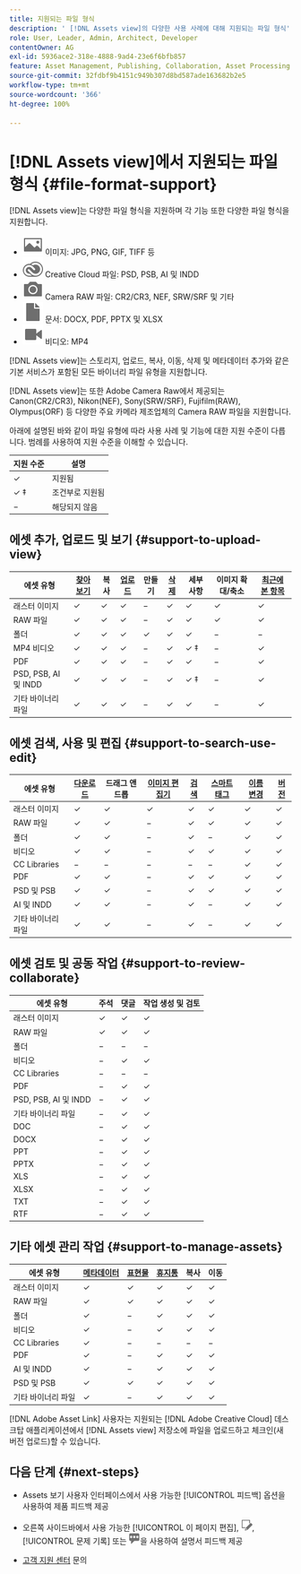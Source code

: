 ```yaml
---
title: 지원되는 파일 형식
description: ' [!DNL Assets view]의 다양한 사용 사례에 대해 지원되는 파일 형식'
role: User, Leader, Admin, Architect, Developer
contentOwner: AG
exl-id: 5936ace2-318e-4888-9ad4-23e6f6bfb857
feature: Asset Management, Publishing, Collaboration, Asset Processing
source-git-commit: 32fdbf9b4151c949b307d8bd587ade163682b2e5
workflow-type: tm+mt
source-wordcount: '366'
ht-degree: 100%

---
```


# [!DNL Assets view]에서 지원되는 파일 형식 {#file-format-support}

[!DNL Assets view]는 다양한 파일 형식을 지원하며 각 기능 또한 다양한 파일 형식을 지원합니다.

* ![image file type icon](assets/image-icon.svg) 이미지: JPG, PNG, GIF, TIFF 등
* ![creative cloudtype icon](assets/creative-cloud-files.svg) Creative Cloud 파일: PSD, PSB, AI 및 INDD
* ![camera type icon](assets/camera-icon.svg) Camera RAW 파일: CR2/CR3, NEF, SRW/SRF 및 기타
* ![document file type icon](assets/document-icon.svg) 문서: DOCX, PDF, PPTX 및 XLSX
* ![video file type icon](assets/video-icon.svg) 비디오: MP4

[!DNL Assets view]는 스토리지, 업로드, 복사, 이동, 삭제 및 메타데이터 추가와 같은 기본 서비스가 포함된 모든 바이너리 파일 유형을 지원합니다.

[!DNL Assets view]는 또한 Adobe Camera Raw에서 제공되는 Canon(CR2/CR3), Nikon(NEF), Sony(SRW/SRF), Fujifilm(RAW), Olympus(ORF) 등 다양한 주요 카메라 제조업체의 Camera RAW 파일을 지원합니다.

아래에 설명된 바와 같이 파일 유형에 따라 사용 사례 및 기능에 대한 지원 수준이 다릅니다. 범례를 사용하여 지원 수준을 이해할 수 있습니다.

| 지원 수준 | 설명 |
|-------------------|-------------------------|
| ✓ | 지원됨 |
| ✓ ‡ | 조건부로 지원됨 |
| − | 해당되지 않음 |

## 에셋 추가, 업로드 및 보기 {#support-to-upload-view}

<!-- TBD: For AEM, AI files require the PDF option to be selected when saving the AI file.
-->

| 에셋 유형 | [찾아보기](/help/assets/navigate-assets-view.md) | 복사 | [업로드](/help/assets/add-delete-assets-view.md) | 만들기 | [삭제](/help/assets/add-delete-assets-view.md#delete-assets) | 세부 사항 | 이미지 확대/축소 | [최근에 본 항목](/help/assets/navigate-assets-view.md) |
|-------------------|----------|----------|----------|----------|----------|-------------------|------------|-----------------|
| 래스터 이미지 | ✓ | ✓ | ✓ | − | ✓ | ✓ | ✓ | ✓ |
| RAW 파일 | ✓ | ✓ | ✓ | − | ✓ | ✓ | ✓ | ✓ |
| 폴더 | ✓ | ✓ | ✓ | ✓ | ✓ | ✓ | − | − |
| MP4 비디오 | ✓ | ✓ | ✓ | − | ✓ | ✓ ‡ | − | ✓ |
| PDF | ✓ | ✓ | ✓ | − | ✓ | ✓ | − | ✓ |
| PSD, PSB, AI 및 INDD | ✓ | ✓ | ✓ | − | ✓ | ✓ ‡ | − | ✓ |
| 기타 바이너리 파일 | ✓ | ✓ | ✓ | − | ✓ | ✓ | − | ✓ |

<!-- Hiding CC Libraries (considered beta) as per PM feedback.
| CC Libraries  | &#10003; | &minus;  | &#10003; | &#10003; | &#10003; | &#10003; | &minus;    | &minus;         |
-->

## 에셋 검색, 사용 및 편집 {#support-to-search-use-edit}

| 에셋 유형 | [다운로드](/help/assets/manage-organize-assets-view.md#download) | 드래그 앤 드롭 | [이미지 편집기](/help/assets/edit-images-assets-view.md) | [검색](/help/assets/search-assets-view.md) | [스마트 태그](/help/assets/metadata-assets-view.md#tags) | [이름 변경](/help/assets/manage-organize-assets-view.md) | [버전](/help/assets/manage-organize-assets-view.md#versions-of-assets) |
|---------------|----------|---------------|--------------|----------|------------|----------|----------|
| 래스터 이미지 | ✓ | ✓ | ✓ | ✓ | ✓ | ✓ | ✓ |
| RAW 파일 | ✓ | ✓ | − | ✓ | ✓ | ✓ | ✓ | ✓ |
| 폴더 | ✓ | ✓ | − | ✓ | − | ✓ | ✓ |
| 비디오 | ✓ | ✓ | − | ✓ | ✓ | ✓ | ✓ |
| CC Libraries | − | − | − | − | − | ✓ | ✓ |
| PDF | ✓ | ✓ | − | ✓ | ✓ | ✓ | ✓ |
| PSD 및 PSB | ✓ | ✓ | − | ✓ | ✓ | ✓ | ✓ |
| AI 및 INDD | ✓ | ✓ | − | ✓ | − | ✓ | ✓ |
| 기타 바이너리 파일 | ✓ | ✓ | − | ✓ | − | ✓ | ✓ |


## 에셋 검토 및 공동 작업 {#support-to-review-collaborate}

| 에셋 유형 | 주석 | 댓글 | 작업 생성 및 검토 |
|---------------|----------|----------|-------------------------|
| 래스터 이미지 | ✓ | ✓ | ✓ |
| RAW 파일 | ✓ | ✓ | ✓ |
| 폴더 | − | − | − |
| 비디오 | − | ✓ | ✓ |
| CC Libraries | − | − | − |
| PDF | − | ✓ | ✓ |
| PSD, PSB, AI 및 INDD | − | ✓ | ✓ |
| 기타 바이너리 파일 | − | ✓ | ✓ |
| DOC | − | ✓ | ✓ |
| DOCX | − | ✓ | ✓ |
| PPT | − | ✓ | ✓ |
| PPTX | − | ✓ | ✓ |
| XLS | − | ✓ | ✓ |
| XLSX | − | ✓ | ✓ |
| TXT | − | ✓ | ✓ |
| RTF | − | ✓ | ✓ |

## 기타 에셋 관리 작업 {#support-to-manage-assets}

| 에셋 유형 | [메타데이터](/help/assets/metadata-assets-view.md) | [표현물](/help/assets/add-delete-assets-view.md#renditions) | [휴지통](/help/assets/add-delete-assets-view.md#delete-assets) | 복사 | 이동 |
|---------------|-------------------|------------|----------|----------|----------|
| 래스터 이미지 | ✓ | ✓ | ✓ | ✓ | ✓ |
| RAW 파일 | ✓ | ✓ | ✓ | ✓ | ✓ |
| 폴더 | ✓ | − | ✓ | ✓ | ✓ |
| 비디오 | ✓ | − | ✓ | ✓ | ✓ |
| CC Libraries | ✓ | − | − | − | − |
| PDF | ✓ | − | ✓ | ✓ | ✓ |
| AI 및 INDD | ✓ | − | ✓ | ✓ | ✓ |
| PSD 및 PSB | ✓ | ✓ | ✓ | ✓ | ✓ |
| 기타 바이너리 파일 | ✓ | − | ✓ | ✓ | ✓ |

[!DNL Adobe Asset Link] 사용자는 지원되는 [!DNL Adobe Creative Cloud] 데스크탑 애플리케이션에서 [!DNL Assets view] 저장소에 파일을 업로드하고 체크인(새 버전 업로드)할 수 있습니다.

<!-- TBD: Saving the template table separately for later use.
| Asset type    | Features |
|---------------|----------|
| Raster images |          |
| Folders       |          |
| Videos        |          |
| CC Libraries  |          |
| PDF files     |          |
| PSD, PSB           |          |
| AI            |          |
| INDD          |          |

>[!MORELIKETHIS]
>
>* []()
-->

## 다음 단계 {#next-steps}

* Assets 보기 사용자 인터페이스에서 사용 가능한 [!UICONTROL 피드백] 옵션을 사용하여 제품 피드백 제공

* 오른쪽 사이드바에서 사용 가능한 [!UICONTROL 이 페이지 편집], ![페이지 편집](assets/do-not-localize/edit-page.png), [!UICONTROL 문제 기록] 또는 ![GitHub 문제 생성](assets/do-not-localize/github-issue.png)을 사용하여 설명서 피드백 제공

* [고객 지원 센터](https://experienceleague.adobe.com/?support-solution=General#support) 문의
